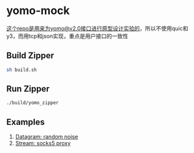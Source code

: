 # yomo-mock

这个repo是用来为yomo@v2.0接口进行原型设计实验的，所以不使用quic和y3，而用tcp和json实现，重点是用户接口的一致性

## Build Zipper

```sh
sh build.sh
```

## Run Zipper

```sh
./build/yomo_zipper
```

## Examples

1. [Datagram: random noise](noise/README.md)
2. [Stream: socks5 proxy](ys5/README.md)
